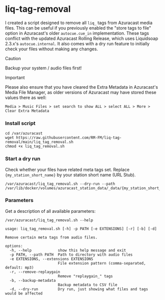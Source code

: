 # liq-tag-removal

I created a script designed to remove all `liq_` tags from Azuracast media files. This can be useful if you previously enabled the "store tags to file" option in Azuracast's older `autocue.cue_in` implementation. These tags conflict with the updated Azuracast Rolling Release, which uses Liquidsoap 2.3.x's `autocue.internal`. It also comes with a dry run feature to initially check your files without making any changes.


>[!CAUTION]
>Backup your system / audio files first!

> [!IMPORTANT]
> Please also ensure that you have cleared the Extra Metadata in Azuracast's Media File Manager, as older versions of Azuracast may have stored these values there as well:
>
>`Media > Music Files > set search to show ALL > select ALL > More > Clear Extra Metadata`

### Install script
```
cd /var/azuracast
wget https://raw.githubusercontent.com/RM-FM/liq-tag-removal/main/liq_tag_removal.sh
chmod +x liq_tag_removal.sh
``` 
   
### Start a dry run

Check whether your files have related meta tags set. Replace `{my_station_short_name}` by your station short name (URL Stub).
```
/var/azuracast/liq_tag_removal.sh --dry-run --path /var/lib/docker/volumes/azuracast_station_data/_data/{my_station_short_name}/media`
```

### Parameters

Get a description of all available parameters:
```
/var/azuracast/liq_tag_removal.sh --help
```

```
usage: liq_tag_removal.sh [-h] -p PATH [-e EXTENSIONS] [-r] [-b] [-d]

Remove certain meta tags from audio files.

options:
  -h, --help            show this help message and exit
  -p PATH, --path PATH  Path to directory with audio files
  -e EXTENSIONS, --extensions EXTENSIONS
                        File extension pattern (comma-separated, default: mp3)
  -r, --remove-replaygain
                        Remove "replaygain_" tags
  -b, --backup-metadata
                        Backup metadata to CSV file
  -d, --dry-run         Dry run, just showing what files and tags would be affected
```
